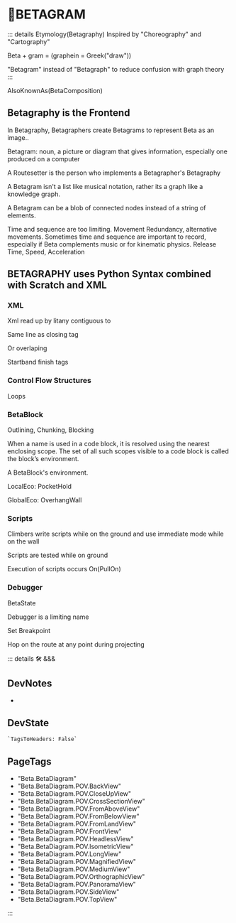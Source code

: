 # 🔷<beta>BETAGRAM</beta>

::: details Etymology(Betagraphy)
Inspired by "Choreography" and "Cartography"

Beta + gram = (graphein = Greek("draw"))

"Betagram" instead of "Betagraph" to reduce confusion with graph theory
:::

AlsoKnownAs(BetaComposition)

## Betagraphy is the Frontend

In Betagraphy, Betagraphers create Betagrams to represent Beta as an image..

Betagram: noun, a picture or diagram that gives information, especially one produced on a computer

A Routesetter is the person who implements a Betagrapher's Betagraphy

A Betagram isn't a list like musical notation, rather its a graph like a knowledge graph.

A Betagram can be a blob of connected nodes instead of a string of elements.

Time and sequence are too limiting. Movement Redundancy, alternative movements. Sometimes time and sequence are important to record, especially if Beta complements music or for kinematic physics. Release Time, Speed, Acceleration

## BETAGRAPHY uses Python Syntax combined with Scratch and XML

### XML

Xml read up by litany contiguous to

Same line as closing tag

Or overlaping

Startband finish tags

### Control Flow Structures

Loops

### BetaBlock

Outlining, Chunking, Blocking

When a name is used in a code block, it is resolved using the nearest enclosing scope. The set of all such scopes visible to a code block is called the block’s environment.

A BetaBlock's environment.

LocalEco: PocketHold

GlobalEco: OverhangWall

### Scripts

Climbers write scripts while on the ground and use immediate mode while on the wall

Scripts are tested while on ground

Execution of scripts occurs On(PullOn)

### Debugger

BetaState

Debugger is a limiting name

Set Breakpoint

Hop on the route at any point during projecting

::: details 🛠 <dev>&&&</dev>

## DevNotes

-

## DevState

```py
`TagsToHeaders: False`
```

<h2>PageTags</h2>

- "Beta.BetaDiagram"
- "Beta.BetaDiagram.POV.BackView"
- "Beta.BetaDiagram.POV.CloseUpView"
- "Beta.BetaDiagram.POV.CrossSectionView"
- "Beta.BetaDiagram.POV.FromAboveView"
- "Beta.BetaDiagram.POV.FromBelowView"
- "Beta.BetaDiagram.POV.FromLandView"
- "Beta.BetaDiagram.POV.FrontView"
- "Beta.BetaDiagram.POV.HeadlessView"
- "Beta.BetaDiagram.POV.IsometricView"
- "Beta.BetaDiagram.POV.LongView"
- "Beta.BetaDiagram.POV.MagnifiedView"
- "Beta.BetaDiagram.POV.MediumView"
- "Beta.BetaDiagram.POV.OrthographicView"
- "Beta.BetaDiagram.POV.PanoramaView"
- "Beta.BetaDiagram.POV.SideView"
- "Beta.BetaDiagram.POV.TopView"

:::
